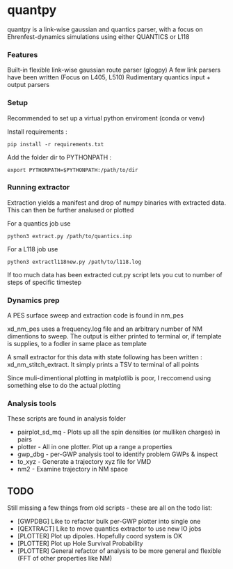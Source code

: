# quantpy
quantpy is a link-wise gaussian and quantics parser, with a focus on Ehrenfest-dynamics simulations using either QUANTICS or L118

### Features
Built-in flexible link-wise gaussian route parser (glogpy)
A few link parsers have been written (Focus on L405, L510)
Rudimentary quantics input + output parsers

### Setup
Recommended to set up a virtual python enviroment (conda or venv)

Install requirements : 

```
pip install -r requirements.txt
```

Add the folder dir to PYTHONPATH : 

```
export PYTHONPATH=$PYTHONPATH:/path/to/dir
```

### Running extractor
Extraction yields a manifest and drop of numpy binaries with extracted data. This can then be further analused or plotted

For a quantics job use

```
python3 extract.py /path/to/quantics.inp
```

For a L118 job use

```
python3 extractl118new.py /path/to/l118.log
```

If too much data has been extracted cut.py script lets you cut to number of steps of specific timestep

### Dynamics prep
A PES surface sweep and extraction code is found in nm_pes

xd_nm_pes uses a frequency.log file and an arbitrary number of NM dimentions to sweep. The output is either printed to terminal or, if template is supplies, to a fodler in same place as template

A small extractor for this data with state following has been written : xd_nm_stitch_extract. It simply prints a TSV to terminal of all points

Since muli-dimentional plotting in matplotlib is poor, I reccomend using something else to do the actual plotting



### Analysis tools
These scripts are found in analysis folder

- pairplot_sd_mq - Plots up all the spin densities (or mulliken charges) in pairs
- plotter - All in one plotter. Plot up a range a properties
- gwp_dbg - per-GWP analysis tool to identify problem GWPs & inspect
- to_xyz - Generate a trajectory xyz file for VMD
- nm2 - Examine trajectory in NM space

## TODO
Still missing a few things from old scripts - these are all on the todo list:

- [GWPDBG] Like to refactor bulk per-GWP plotter into single one
- [QEXTRACT] Like to move quantics extractor to use new IO jobs
- [PLOTTER] Plot up dipoles. Hopefully coord system is OK
- [PLOTTER] Plot up Hole Survival Probability
- [PLOTTER] General refactor of analysis to be more general and flexible (FFT of other properties like NM)
